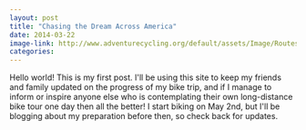 ```yaml
---
layout: post
title: "Chasing the Dream Across America"
date: 2014-03-22
image-link: http://www.adventurecycling.org/default/assets/Image/Routes_Maps/Overviews/TransAmerica_Trail.gif
categories: 
---
```


Hello world! This is my first post.  I'll be using this site to keep my friends and family updated on the progress of my bike trip, and if I manage to inform or inspire anyone else who is contemplating their own long-distance bike tour one day then all the better! I start biking on May 2nd, but I'll be blogging about my preparation before then, so check back for updates.